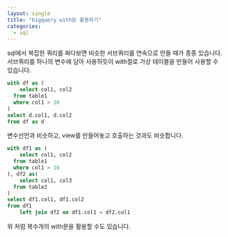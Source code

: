 ```yaml
---
layout: single
title: "bigquery with문 활용하기"
categories:
  - sql
---
```



sql에서 복잡한 쿼리를 짜다보면 비슷한 서브쿼리를 연속으로 만들 때가 종종 있습니다. 서브쿼리를 하나의 변수에 담아 사용하듯이 with절로 가상 테이블을 만들어 사용할 수 있습니다.


```sql
with df as (
	select col1, col2
  from table1
  where col1 > 10
)
select d.col1, d.col2
from df as d
```



변수선언과 비슷하고, view를 만들어놓고 호출하는 것과도 비슷합니다.



```sql
with df1 as (
	select col1, col2
  from table1
  where col1 > 10
), df2 as(
	select col1, col3
  from table2
)
select df1.col1, df1.col2
from df1
	left join df2 on df1.col1 = df2.col1
```

위 처럼 복수개의 with문을 활용할 수도 있습니다. 





